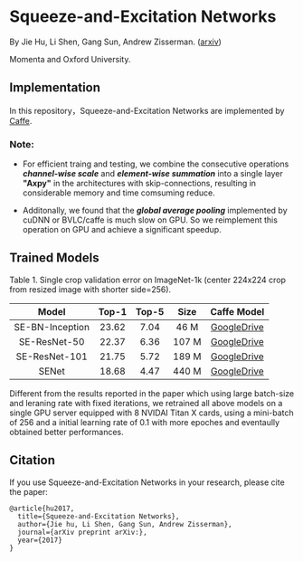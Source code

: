 # Squeeze-and-Excitation Networks
By Jie Hu, Li Shen, Gang Sun, Andrew Zisserman. ([arxiv](https://arxiv.org/))

Momenta and Oxford University.

## Implementation
In this repository，Squeeze-and-Excitation Networks are implemented by [Caffe](https://github.com/BVLC/caffe).

### Note:
* For efficient traing and testing, we combine the consecutive operations ***channel-wise scale*** and ***element-wise summation*** into a single layer **"Axpy"** in the architectures with skip-connections, resulting in considerable memory and time comsuming reduce.

* Additonally, we found that the ***global average pooling*** implemented by cuDNN or BVLC/caffe is much slow on GPU. So we reimplement this operation on GPU and achieve a significant speedup. 

## Trained Models

Table 1. Single crop validation error on ImageNet-1k (center 224x224 crop from resized image with shorter side=256).

| Model | Top-1 | Top-5 | Size | Caffe Model |
|:-:|:-:|:-:|:-:|:-:|
|SE-BN-Inception| 23.62 | 7.04 | 46 M| [GoogleDrive](https://drive.google.com/file/d/0BwHV3BlNKkWlTWRRbDZYbVB2WWc/view?usp=sharing)
|SE-ResNet-50   | 22.37 | 6.36 | 107 M | [GoogleDrive](https://drive.google.com/file/d/0BwHV3BlNKkWlS2QwZHFzM3RjNzg/view?usp=sharing)
|SE-ResNet-101  | 21.75  | 5.72 | 189 M | [GoogleDrive](https://drive.google.com/file/d/0BwHV3BlNKkWlTEg4YmcwQ0FoZFU/view?usp=sharing)
|SENet          | 18.68 | 4.47 | 440 M | [GoogleDrive](https://drive.google.com/file/d/0BwHV3BlNKkWlbTFZbzFTSXBUTUE/view?usp=sharing)

Different from the results reported in the paper which using large batch-size and leraning rate with fixed iterations, 
we retrained all above models on a single GPU server equipped with 8 NVIDAI Titan X cards, 
using a mini-batch of 256 and a initial learning rate of 0.1 with more epoches and eventaully obtained better performances.

## Citation

If you use Squeeze-and-Excitation Networks in your research, please cite the paper:
    
    @article{hu2017,  
      title={Squeeze-and-Excitation Networks},  
      author={Jie hu, Li Shen, Gang Sun, Andrew Zisserman},
      journal={arXiv preprint arXiv:},
      year={2017}
    }
